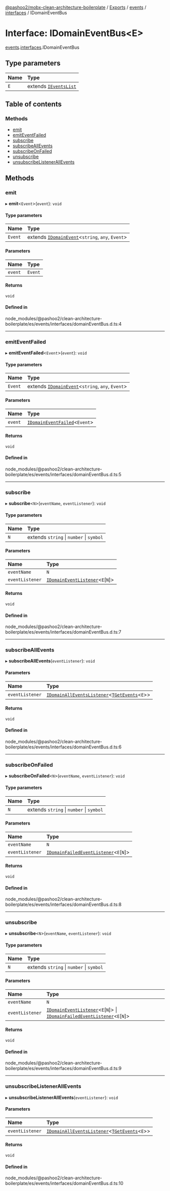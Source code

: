 [@pashoo2/mobx-clean-architecture-boilerplate](../README.md) / [Exports](../modules.md) / [events](../modules/events.md) / [interfaces](../modules/events.interfaces.md) / IDomainEventBus

# Interface: IDomainEventBus<E\>

[events](../modules/events.md).[interfaces](../modules/events.interfaces.md).IDomainEventBus

## Type parameters

| Name | Type |
| :------ | :------ |
| `E` | extends [`IEventsList`](events.interfaces.ieventslist.md) |

## Table of contents

### Methods

- [emit](events.interfaces.idomaineventbus.md#emit)
- [emitEventFailed](events.interfaces.idomaineventbus.md#emiteventfailed)
- [subscribe](events.interfaces.idomaineventbus.md#subscribe)
- [subscribeAllEvents](events.interfaces.idomaineventbus.md#subscribeallevents)
- [subscribeOnFailed](events.interfaces.idomaineventbus.md#subscribeonfailed)
- [unsubscribe](events.interfaces.idomaineventbus.md#unsubscribe)
- [unsubscribeListenerAllEvents](events.interfaces.idomaineventbus.md#unsubscribelistenerallevents)

## Methods

### emit

▸ **emit**<`Event`\>(`event`): `void`

#### Type parameters

| Name | Type |
| :------ | :------ |
| `Event` | extends [`IDomainEvent`](events.interfaces.idomainevent.md)<`string`, `any`, `Event`\> |

#### Parameters

| Name | Type |
| :------ | :------ |
| `event` | `Event` |

#### Returns

`void`

#### Defined in

node_modules/@pashoo2/clean-architecture-boilerplate/es/events/interfaces/domainEventBus.d.ts:4

___

### emitEventFailed

▸ **emitEventFailed**<`Event`\>(`event`): `void`

#### Type parameters

| Name | Type |
| :------ | :------ |
| `Event` | extends [`IDomainEvent`](events.interfaces.idomainevent.md)<`string`, `any`, `Event`\> |

#### Parameters

| Name | Type |
| :------ | :------ |
| `event` | [`IDomainEventFailed`](events.interfaces.idomaineventfailed.md)<`Event`\> |

#### Returns

`void`

#### Defined in

node_modules/@pashoo2/clean-architecture-boilerplate/es/events/interfaces/domainEventBus.d.ts:5

___

### subscribe

▸ **subscribe**<`N`\>(`eventName`, `eventListener`): `void`

#### Type parameters

| Name | Type |
| :------ | :------ |
| `N` | extends `string` \| `number` \| `symbol` |

#### Parameters

| Name | Type |
| :------ | :------ |
| `eventName` | `N` |
| `eventListener` | [`IDomainEventListener`](events.interfaces.idomaineventlistener.md)<`E`[`N`]\> |

#### Returns

`void`

#### Defined in

node_modules/@pashoo2/clean-architecture-boilerplate/es/events/interfaces/domainEventBus.d.ts:7

___

### subscribeAllEvents

▸ **subscribeAllEvents**(`eventListener`): `void`

#### Parameters

| Name | Type |
| :------ | :------ |
| `eventListener` | [`IDomainAllEventsListener`](events.interfaces.idomainalleventslistener.md)<[`TGetEvents`](../modules/events.interfaces.md#tgetevents)<`E`\>\> |

#### Returns

`void`

#### Defined in

node_modules/@pashoo2/clean-architecture-boilerplate/es/events/interfaces/domainEventBus.d.ts:6

___

### subscribeOnFailed

▸ **subscribeOnFailed**<`N`\>(`eventName`, `eventListener`): `void`

#### Type parameters

| Name | Type |
| :------ | :------ |
| `N` | extends `string` \| `number` \| `symbol` |

#### Parameters

| Name | Type |
| :------ | :------ |
| `eventName` | `N` |
| `eventListener` | [`IDomainFailedEventListener`](events.interfaces.idomainfailedeventlistener.md)<`E`[`N`]\> |

#### Returns

`void`

#### Defined in

node_modules/@pashoo2/clean-architecture-boilerplate/es/events/interfaces/domainEventBus.d.ts:8

___

### unsubscribe

▸ **unsubscribe**<`N`\>(`eventName`, `eventListener`): `void`

#### Type parameters

| Name | Type |
| :------ | :------ |
| `N` | extends `string` \| `number` \| `symbol` |

#### Parameters

| Name | Type |
| :------ | :------ |
| `eventName` | `N` |
| `eventListener` | [`IDomainEventListener`](events.interfaces.idomaineventlistener.md)<`E`[`N`]\> \| [`IDomainFailedEventListener`](events.interfaces.idomainfailedeventlistener.md)<`E`[`N`]\> |

#### Returns

`void`

#### Defined in

node_modules/@pashoo2/clean-architecture-boilerplate/es/events/interfaces/domainEventBus.d.ts:9

___

### unsubscribeListenerAllEvents

▸ **unsubscribeListenerAllEvents**(`eventListener`): `void`

#### Parameters

| Name | Type |
| :------ | :------ |
| `eventListener` | [`IDomainAllEventsListener`](events.interfaces.idomainalleventslistener.md)<[`TGetEvents`](../modules/events.interfaces.md#tgetevents)<`E`\>\> |

#### Returns

`void`

#### Defined in

node_modules/@pashoo2/clean-architecture-boilerplate/es/events/interfaces/domainEventBus.d.ts:10
